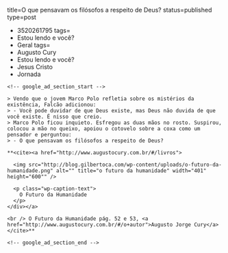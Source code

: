 title=O que pensavam os filósofos a respeito de Deus?
status=published
type=post
  - 3520261795
tags=
  - Estou lendo e você?
  - Geral
tags=
  - Augusto Cury
  - Estou lendo e você?
  - Jesus Cristo
  - Jornada
~~~~~~
<!-- google_ad_section_start -->

> Vendo que o jovem Marco Polo refletia sobre os mistérios da existência, Falcão adicionou:  
> - Você pode duvidar de que Deus existe, mas Deus não duvida de que você existe. É nisso que creio.  
> Marco Polo ficou inquieto. Esfregou as duas mãos no rosto. Suspirou, colocou a mão no queixo, apoiou o cotovelo sobre a coxa como um pensador e perguntou:  
> - O que pensavam os filósofos a respeito de Deus? 

**<cite><a href="http://www.augustocury.com.br/#/livros">

  <img src="http://blog.gilbertoca.com/wp-content/uploads/o-futuro-da-humanidade.png" alt="" title="o futuro da humanidade" width="401" height="600"" />
  
  <p class="wp-caption-text">
    O Futuro da Humanidade
  </p>
</div></a>

<br /> O Futuro da Humanidade pág. 52 e 53, <a href="http://www.augustocury.com.br/#/o+autor">Augusto Jorge Cury</a></cite>**

<!-- google_ad_section_end -->